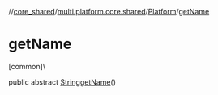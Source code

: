 //[core_shared](../../../index.md)/[multi.platform.core.shared](../index.md)/[Platform](index.md)/[getName](get-name.md)

# getName

[common]\

public abstract [String](https://docs.oracle.com/javase/8/docs/api/java/lang/String.html)[getName](get-name.md)()

